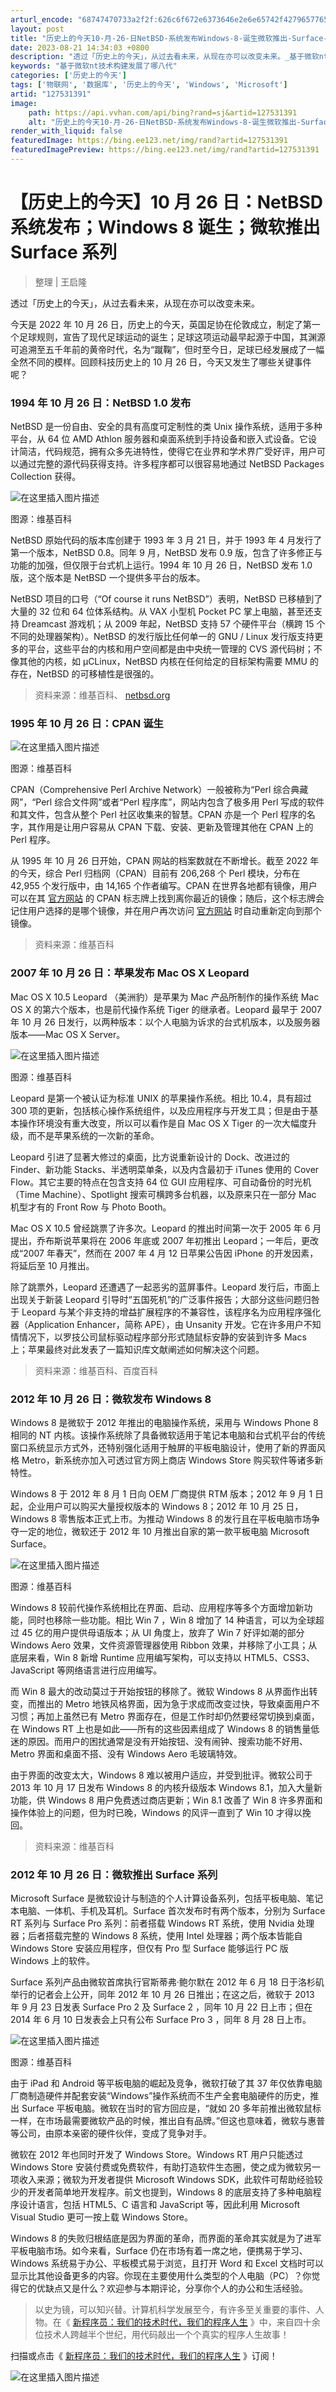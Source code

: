 ```yaml
---
arturl_encode: "68747470733a2f2f:626c6f672e6373646e2e6e65742f42796577656979616e672f:61727469636c652f64657461696c732f313237353331333931"
layout: post
title: "历史上的今天10-月-26-日NetBSD-系统发布Windows-8-诞生微软推出-Surface-系列"
date: 2023-08-21 14:34:03 +0800
description: "透过「历史上的今天」，从过去看未来，从现在亦可以改变未来。_基于微软nt技术构建发展了哪八代"
keywords: "基于微软nt技术构建发展了哪八代"
categories: ['历史上的今天']
tags: ['物联网', '数据库', '历史上的今天', 'Windows', 'Microsoft']
artid: "127531391"
image:
    path: https://api.vvhan.com/api/bing?rand=sj&artid=127531391
    alt: "历史上的今天10-月-26-日NetBSD-系统发布Windows-8-诞生微软推出-Surface-系列"
render_with_liquid: false
featuredImage: https://bing.ee123.net/img/rand?artid=127531391
featuredImagePreview: https://bing.ee123.net/img/rand?artid=127531391
---
```


# 【历史上的今天】10 月 26 日：NetBSD 系统发布；Windows 8 诞生；微软推出 Surface 系列

> 整理 | 王启隆

透过「历史上的今天」，从过去看未来，从现在亦可以改变未来。

今天是 2022 年 10 月 26 日，历史上的今天，英国足协在伦敦成立，制定了第一个足球规则，宣告了现代足球运动的诞生；足球这项运动最早起源于中国，其渊源可追溯至五千年前的黄帝时代，名为“蹴鞠”，但时至今日，足球已经发展成了一幅全然不同的模样。回顾科技历史上的 10 月 26 日，今天又发生了哪些关键事件呢？

### 1994 年 10 月 26 日：NetBSD 1.0 发布

NetBSD 是一份自由、安全的具有高度可定制性的类 Unix 操作系统，适用于多种平台，从 64 位 AMD Athlon 服务器和桌面系统到手持设备和嵌入式设备。它设计简洁，代码规范，拥有众多先进特性，使得它在业界和学术界广受好评，用户可以通过完整的源代码获得支持。许多程序都可以很容易地通过 NetBSD Packages Collection 获得。

![在这里插入图片描述](https://i-blog.csdnimg.cn/blog_migrate/996d4a99db67ab310fc8f0037eb70cab.png#pic_center)

图源：维基百科
  

NetBSD 原始代码的版本库创建于 1993 年 3 月 21 日，并于 1993 年 4 月发行了第一个版本，NetBSD 0.8。同年 9 月，NetBSD 发布 0.9 版，包含了许多修正与功能的加强，但仅限于台式机上运行。1994 年 10 月 26 日，NetBSD 发布 1.0 版，这个版本是 NetBSD 一个提供多平台的版本。

NetBSD 项目的口号（“Of course it runs NetBSD”）表明，NetBSD 已移植到了大量的 32 位和 64 位体系结构。从 VAX 小型机 Pocket PC 掌上电脑，甚至还支持 Dreamcast 游戏机；从 2009 年起，NetBSD 支持 57 个硬件平台（横跨 15 个不同的处理器架构）。NetBSD 的发行版比任何单一的 GNU / Linux 发行版支持更多的平台，这些平台的内核和用户空间都是由中央统一管理的 CVS 源代码树；不像其他的内核，如 μCLinux，NetBSD 内核在任何给定的目标架构需要 MMU 的存在，NetBSD 的可移植性是很强的。

> 资料来源：维基百科、
> [netbsd.org](http://www.netbsd.org/)

### 1995 年 10 月 26 日：CPAN 诞生

![在这里插入图片描述](https://i-blog.csdnimg.cn/blog_migrate/b6513f08828fda8d36a325a590d42c0c.png#pic_center)

图源：维基百科
  

CPAN（Comprehensive Perl Archive Network）一般被称为“Perl 综合典藏网”，“Perl 综合文件网”或者“Perl 程序库”，网站内包含了极多用 Perl 写成的软件和其文件，包含从整个 Perl 社区收集来的智慧。CPAN 亦是一个 Perl 程序的名字，其作用是让用户容易从 CPAN 下载、安装、更新及管理其他在 CPAN 上的 Perl 程序。

从 1995 年 10 月 26 日开始，CPAN 网站的档案数就在不断增长。截至 2022 年的今天，综合 Perl 归档网（CPAN）目前有 206,268 个 Perl 模块，分布在 42,955 个发行版中，由 14,165 个作者编写。CPAN 在世界各地都有镜像，用户可以在其
[官方网站](http://www.perl.com/CPAN/)
的 CPAN 标志牌上找到离你最近的镜像；随后，这个标志牌会记住用户选择的是哪个镜像，并在用户再次访问
[官方网站](http://www.perl.com/CPAN/)
时自动重新定向到那个镜像。

> 资料来源：维基百科

### 2007 年 10 月 26 日：苹果发布 Mac OS X Leopard

Mac OS X 10.5 Leopard （美洲豹）是苹果为 Mac 产品所制作的操作系统 Mac OS X 的第六个版本，也是前代操作系统 Tiger 的继承者。Leopard 最早于 2007 年 10 月 26 日发行，以两种版本：以个人电脑为诉求的台式机版本，以及服务器版本——Mac OS X Server。

![在这里插入图片描述](https://i-blog.csdnimg.cn/blog_migrate/306cd25fe3c84d36d0f28e197c784724.png#pic_center)

图源：维基百科
  

Leopard 是第一个被认证为标准 UNIX 的苹果操作系统。相比 10.4，具有超过 300 项的更新，包括核心操作系统组件，以及应用程序与开发工具；但是由于基本操作环境没有重大改变，所以可以看作是自 Mac OS X Tiger 的一次大幅度升级，而不是苹果系统的一次新的革命。

Leopard 引进了显著大修过的桌面，比方说重新设计的 Dock、改进过的 Finder、新功能 Stacks、半透明菜单条，以及内含最初于 iTunes 使用的 Cover Flow。其它主要的特点在包含支持 64 位 GUI 应用程序、可自动备份的时光机（Time Machine）、Spotlight 搜索可横跨多台机器，以及原来只在一部分 Mac 机型才有的 Front Row 与 Photo Booth。

Mac OS X 10.5 曾经跳票了许多次。Leopard 的推出时间第一次于 2005 年 6 月提出，乔布斯说苹果将在 2006 年底或 2007 年初推出 Leopard；一年后，更改成“2007 年春天”，然而在 2007 年 4 月 12 日苹果公告因 iPhone 的开发因素，将延后至 10 月推出。

除了跳票外，Leopard 还遭遇了一起恶劣的蓝屏事件。Leopard 发行后，市面上出现关于新装 Leopard 引导时“五国死机”的广泛事件报告；大部分这些问题归咎于 Leopard 与某个非支持的增益扩展程序的不兼容性，该程序名为应用程序强化器（Application Enhancer，简称 APE），由 Unsanity 开发。它在许多用户不知情情况下，以罗技公司鼠标驱动程序部分形式随鼠标安静的安装到许多 Macs 上；苹果最终对此发表了一篇知识库文献阐述如何解决这个问题。

> 资料来源：维基百科、百度百科

### 2012 年 10 月 26 日：微软发布 Windows 8

Windows 8 是微软于 2012 年推出的电脑操作系统，采用与 Windows Phone 8 相同的 NT 内核。该操作系统除了具备微软适用于笔记本电脑和台式机平台的传统窗口系统显示方式外，还特别强化适用于触屏的平板电脑设计，使用了新的界面风格 Metro，新系统亦加入可透过官方网上商店 Windows Store 购买软件等诸多新特性。

Windows 8 于 2012 年 8 月 1 日向 OEM 厂商提供 RTM 版本；2012 年 9 月 1 日起，企业用户可以购买大量授权版本的 Windows 8；2012 年 10 月 25 日，Windows 8 零售版本正式上市。为推动 Windows 8 的发行且在平板电脑市场争夺一定的地位，微软还于 2012 年 10 月推出自家的第一款平板电脑 Microsoft Surface。

![在这里插入图片描述](https://i-blog.csdnimg.cn/blog_migrate/475ae21b64be3dfcea55cb6e7a7ed035.png#pic_center)

图源：维基百科
  

Windows 8 较前代操作系统相比在界面、启动、应用程序等多个方面增加新功能，同时也移除一些功能。相比 Win 7 ，Win 8 增加了 14 种语言，可以为全球超过 45 亿的用户提供母语版本；从 UI 角度上，放弃了 Win 7 好评如潮的部分 Windows Aero 效果，文件资源管理器使用 Ribbon 效果，并移除了小工具；从底层来看，Win 8 新增 Runtime 应用编写架构，可以支持以 HTML5、CSS3、JavaScript 等网络语言进行应用编写。

而 Win 8 最大的改动莫过于开始按钮的移除了。微软 Windows 8 从界面作出转变，而推出的 Metro 地铁风格界面，因为急于求成而改变过快，导致桌面用户不习惯；再加上虽然已有 Metro 界面存在，但是工作时却仍然要经常切换到桌面，在 Windows RT 上也是如此——所有的这些因素组成了 Windows 8 的销售量低迷的原因。而用户的困扰通常是没有开始按钮、没有闹钟、搜索功能不好用、Metro 界面和桌面不搭、没有 Windows Aero 毛玻璃特效。

由于界面的改变太大，Windows 8 难以被用户适应，并受到批评。微软公司于 2013 年 10 月 17 日发布 Windows 8 的内核升级版本 Windows 8.1，加入大量新功能，供 Windows 8 用户免费透过商店更新；Win 8.1 改善了 Win 8 许多界面和操作体验上的问题，但为时已晚，Windows 的风评一直到了 Win 10 才得以挽回。

> 资料来源：维基百科

### 2012 年 10 月 26 日：微软推出 Surface 系列

Microsoft Surface 是微软设计与制造的个人计算设备系列，包括平板电脑、笔记本电脑、一体机、手机及耳机。Surface 首次发布时有两个版本，分别为 Surface RT 系列与 Surface Pro 系列：前者搭载 Windows RT 系统，使用 Nvidia 处理器；后者搭载完整的 Windows 8 系统，使用 Intel 处理器；两个版本皆能自 Windows Store 安装应用程序，但仅有 Pro 型 Surface 能够运行 PC 版 Windows 上的软件。

Surface 系列产品由微软首席执行官斯蒂弗·鲍尔默在 2012 年 6 月 18 日于洛杉矶举行的记者会上公开，同年 2012 年 10 月 26 日推出；在这之后，微软于 2013 年 9 月 23 日发表 Surface Pro 2 及 Surface 2 ，同年 10 月 22 日上市；但在 2014 年 6 月 10 日发表会上只有公布 Surface Pro 3 ，同年 8 月 28 日上市。

![在这里插入图片描述](https://i-blog.csdnimg.cn/blog_migrate/cc11d5e2b87e138010029ec6dd22327a.jpeg#pic_center)

图源：维基百科
  

由于 iPad 和 Android 等平板电脑的崛起及竞争，微软打破了其 37 年仅依靠电脑厂商制造硬件并配套安装“Windows”操作系统而不生产全套电脑硬件的历史，推出 Surface 平板电脑。微软在当时的官方回应是，“就如 20 多年前推出微软鼠标一样，在市场最需要微软产品的时候，推出自有品牌。”但这也意味着，微软与惠普等公司，由原本亲密的硬件伙伴，变成了竞争对手。

微软在 2012 年也同时开发了 Windows Store。Windows RT 用户只能透过 Windows Store 安装付费或免费软件，有助打造软件生态圈，使之成为微软另一项收入来源；微软为开发者提供 Microsoft Windows SDK，此软件可帮助经验较少的开发者简单地开发程序。前文也提到，Windows 8 的底层支持了多种电脑程序设计语言，包括 HTML5、C 语言和 JavaScript 等，因此利用 Microsoft Visual Studio 更可一按上载 Windows Store。

Windows 8 的失败归根结底是因为界面的革命，而界面的革命其实就是为了进军平板电脑市场。如今来看，Surface 仍在市场有着一席之地，便携易于学习、Windows 系统易于办公、平板模式易于浏览，且打开 Word 和 Excel 文档时可以显示比其他设备更多的内容。你现在主要使用什么类型的个人电脑（PC）？你觉得它的优缺点又是什么？欢迎参与本期评论，分享你个人的办公和生活经验。

> 以史为镜，可以知兴替。计算机科学发展至今，有许多至关重要的事件、人物。在《
> [新程序员：我们的技术时代，我们的程序人生](https://mall.csdn.net/pages/item/detail?skuId=97435&utm_source=history)
> 》中，来自四十余位技术人跨越半个世纪，用代码敲出一个个真实的程序人生故事！

扫描或点击《
[新程序员：我们的技术时代，我们的程序人生](https://mall.csdn.net/pages/item/detail?skuId=97435&utm_source=history)
》订阅！
  
  
![在这里插入图片描述](https://i-blog.csdnimg.cn/blog_migrate/85ad88f901530fe9cb6a73590b5d2ff2.png)